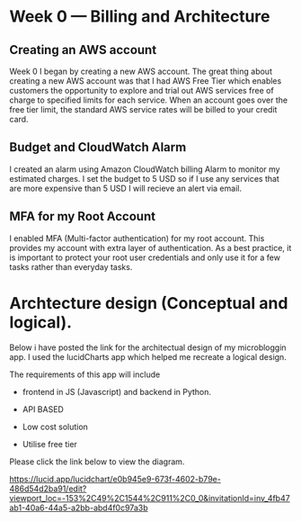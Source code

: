 # Week 0 — Billing and Architecture


## Creating an AWS account
Week 0 I began by creating a new AWS account. The great thing about creating a new AWS account was that I had AWS Free Tier which enables customers the opportunity to explore and trial out AWS services free of charge to specified limits for each service. When an account goes over the free tier limit, the standard AWS service rates will be billed to your credit card.

## Budget and CloudWatch Alarm

I created an alarm using Amazon CloudWatch billing Alarm to monitor my estimated charges. I set the budget to 5 USD so if I use any services that are more expensive than 5 USD I will recieve an alert via email.

## MFA for my Root Account

I enabled MFA (Multi-factor authentication) for my root account. This provides my account with extra layer of authentication. As a best practice, it is important to protect your root user credentials and only use it for a few tasks rather than everyday tasks. 




# Archtecture design (Conceptual and logical).


Below i have posted the link for the architectual design of my microbloggin app. I used the lucidCharts app which helped me recreate a logical design.

 The requirements of this app will include 
 
 - frontend in JS (Javascript) and backend in Python. 

 - API BASED

 - Low cost solution

 - Utilise free tier 

 Please click the link below to view the diagram.


https://lucid.app/lucidchart/e0b945e9-673f-4602-b79e-486d54d2ba91/edit?viewport_loc=-153%2C49%2C1544%2C911%2C0_0&invitationId=inv_4fb47ab1-40a6-44a5-a2bb-abd4f0c97a3b

